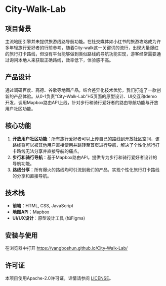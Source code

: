 # City-Walk-Lab

## 项目背景
主流地图引擎并未提供旅游线路导航功能。在社交媒体如小红书的旅游攻略成为许多年轻旅行爱好者的行前参考，随着City-walk这一关键词的流行，出现大量爆红的旅行打卡路线，但没有平台能够做到类似路线的导航功能实现，游客经常需要通过询问本地人来获取正确路线，效率低下，体验感不高。

## 产品设计
通过调研百度、高德、谷歌等地图产品，结合差异化技术优势，我们打造了一款创新的产品体验。从0-1负责“City-Walk-Lab”H5页面的原型设计、UI交互和demo开发，调用Mapbox路由API上线，针对步行和骑行爱好者的路由导航功能与开放用户社区功能。

## 核心功能
1. **开放用户社区功能**：所有旅行爱好者可以上传自己的路线到开放社区空间，该路线将可以被其他用户直接使用并跳转至首页进行导航，解决了个性化旅行打卡路线无法分享并直接导航的痛点。
2. **步行和骑行导航**：基于Mapbox路由API，提供专为步行和骑行爱好者设计的导航功能。
3. **路线分享**：所有爆火的路线均可引流到我们的产品，实现个性化旅行打卡路线的分享和直接导航。

## 技术栈
- **前端**：HTML, CSS, JavaScript
- **地图API**：Mapbox
- **UI/UX设计**：原型设计工具 (如Figma)

## 安装与使用

在浏览器中打开 https://yangboshun.github.io/City-Walk-Lab/

## 许可证
本项目使用Apache-2.0许可证，详情请参阅 [LICENSE](LICENSE)。
